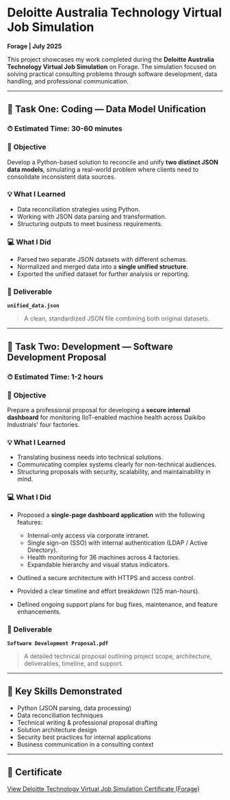 # Deloitte Australia Technology Virtual Job Simulation

**Forage | July 2025**

This project showcases my work completed during the **Deloitte Australia Technology Virtual Job Simulation** on Forage. The simulation focused on solving practical consulting problems through software development, data handling, and professional communication.

---

## 📝 **Task One: Coding — Data Model Unification**

### ⏱ Estimated Time: 30-60 minutes

### 🎯 **Objective**

Develop a Python-based solution to reconcile and unify **two distinct JSON data models**, simulating a real-world problem where clients need to consolidate inconsistent data sources.

### 💡 **What I Learned**

* Data reconciliation strategies using Python.
* Working with JSON data parsing and transformation.
* Structuring outputs to meet business requirements.

### 💻 **What I Did**

* Parsed two separate JSON datasets with different schemas.
* Normalized and merged data into a **single unified structure**.
* Exported the unified dataset for further analysis or reporting.

### 📂 **Deliverable**

**`unified_data.json`**

> A clean, standardized JSON file combining both original datasets.

---

## 📝 **Task Two: Development — Software Development Proposal**

### ⏱ Estimated Time: 1-2 hours

### 🎯 **Objective**

Prepare a professional proposal for developing a **secure internal dashboard** for monitoring IIoT-enabled machine health across Daikibo Industrials' four factories.

### 💡 **What I Learned**

* Translating business needs into technical solutions.
* Communicating complex systems clearly for non-technical audiences.
* Structuring proposals with security, scalability, and maintainability in mind.

### 💻 **What I Did**

* Proposed a **single-page dashboard application** with the following features:

  * Internal-only access via corporate intranet.
  * Single sign-on (SSO) with internal authentication (LDAP / Active Directory).
  * Health monitoring for 36 machines across 4 factories.
  * Expandable hierarchy and visual status indicators.
* Outlined a secure architecture with HTTPS and access control.
* Provided a clear timeline and effort breakdown (125 man-hours).
* Defined ongoing support plans for bug fixes, maintenance, and feature enhancements.

### 📂 **Deliverable**

**`Software Development Proposal.pdf`**

> A detailed technical proposal outlining project scope, architecture, deliverables, timeline, and support.

---

## 🔑 **Key Skills Demonstrated**

* Python (JSON parsing, data processing)
* Data reconciliation techniques
* Technical writing & professional proposal drafting
* Solution architecture design
* Security best practices for internal applications
* Business communication in a consulting context

---

## 📃 **Certificate**

[View Deloitte Technology Virtual Job Simulation Certificate (Forage)](https://forage-uploads-prod.s3.amazonaws.com/completion-certificates/9PBTqmSxAf6zZTseP/udmxiyHeqYQLkTPvf_9PBTqmSxAf6zZTseP_sGfjHfE4nHS9JueAA_1751464333113_completion_certificate.pdf)
